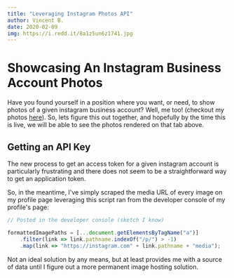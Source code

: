 ```yaml
---
title: "Leveraging Instagram Photos API"
author: Vincent B.
date: 2020-02-09
img: https://i.redd.it/8a1z5un6z1741.jpg
---
```


# Showcasing An Instagram Business Account Photos

Have you found yourself in a position where you want, or need, to show photos of a given instagram business account? Well, me too! (checkout my photos [here](https://vwbthree.me/photos)). So, lets figure this out together, and hopefully by the time this is live, we will be able to see the photos rendered on that tab above.

## Getting an API Key

The new process to get an access token for a given instagram account is particularly frustrating and there does not seem to be a straightforward way to get an application token.

So, in the meantime, I've simply scraped the media URL of every image on my profile page leveraging this script ran from the developer console of my profile's page:

```js
// Posted in the developer console (sketch I know)

formattedImagePaths = [...document.getElementsByTagName("a")]
    .filter(link => link.pathname.indexOf("/p/") > -1)
    .map(link => "https://instagram.com" + link.pathname + "media");
```

Not an ideal solution by any means, but at least provides me with a source of data until I figure out a more permanent image hosting solution.
